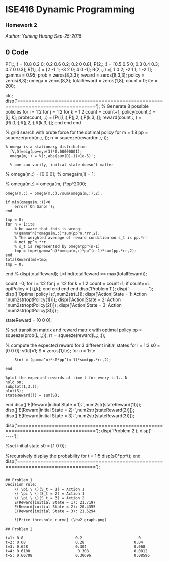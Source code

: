 # ISE416 Dynamic Programming
### Homework 2
_Author: Yuheng Huang_
_Sep-25-2016_

## 0 Code

P(1,:,:) = [0.8 0.2 0; 0.2 0.6 0.2; 0.2 0 0.8];
P(2,:,:) = [0.5 0.5 0; 0.3 0.4 0.3; 0.7 0 0.3];
R(1,:,:) = [2 -1 1; -3 2 0; 4 0 -1];
R(2,:,:) =[ 1 0 2; -2 1 1; 1 -2 1];
gamma = 0.95;
prob = zeros(8,3,3);
reward = zeros(8,3,3);
policy = zeros(8,3);
omega = zeros(8,3);
totalReward = zeros(1,8);
count = 0;
ite = 200;

clc;
disp('=================================================================================');
% Generate 8 possible policies
for i = 1:2
    for j = 1:2
        for k = 1:2
            count = count+1;
            policy(count,:) = [i,j,k];
            prob(count,:,:) = [P(i,1,:);P(j,2,:);P(k,3,:)];
            reward(count,:,:) = [R(i,1,:);R(j,2,:);R(k,3,:)];
        end
    end
end

% grid search with brute force for the optimal policy
for m = 1:8
    pp = squeeze(prob(m,:,:));
    rr = squeeze(reward(m,:,:));
    
    % omega is a stationary distribution
      [V,D]=eig(pp+eye(3)*0.00000001);
      omega(m,:) = V(:,abs(sum(D)-1)<1e-5)';

      % one can varify, initial state doesn't matter
%     omega(m,:) = [0 0 0];
%     omega(m,1) = 1;
    
%     omega(m,:) = omega(m,:)*pp^2000;
    
    omega(m,:) = omega(m,:)./sum(omega(m,:),2);
    
    if min(omega(m,:))<0
        error('Oh Sanp!');
    end
    
    tmp = 0;
    for n = 1:ite
        % be aware that this is wrong:
        %(gamma^n)*omega(m,:)*sum(pp^n.*rr,2);
        % The weighted average of reward condition on s_t is pp.*rr
        % not pp^n.*rr
        % s_t is represented by omega*pp^(n-1)
        tmp = tmp+(gamma^n)*omega(m,:)*pp^(n-1)*sum(pp.*rr,2);
    end
    totalReward(m)=tmp;
    tmp = 0;
end
% disp(totalReward);
L=find(totalReward == max(totalReward));

count =0;
for i = 1:2
    for j = 1:2
        for k = 1:2
            count = count+1;
            if count==L
                optPolicy = [i,j,k];
            end
        end
    end
end
disp('Problem 1');
disp('----------');
disp(['Optimal policy is:',num2str(L)]);
disp(['Action|State = 1: Action ',num2str(optPolicy(1))]);
disp(['Action|State = 2: Action ',num2str(optPolicy(2))]);
disp(['Action|State = 3: Action ',num2str(optPolicy(3))]);


stateReward = [0 0 0];

% set transition matrix and reward matrix with optimal policy
pp = squeeze(prob(L,:,:));
rr = squeeze(reward(L,:,:));

% compute the expected reward for 3 different initial states
for l = 1:3
    s0 = [0 0 0];
    s0(l)=1;
    S = zeros(1,ite);
    for n = 1:ite
        
        S(n) = (gamma^n)*s0*pp^(n-1)*sum(pp.*rr,2);
        
    end
    
    %plot the expected rewards at time t for every t:1...N
    hold on;
    subplot(1,3,l);
    plot(S);
    stateReward(l) = sum(S);
end
disp(['E(Reward|initial State = 1): ',num2str(stateReward(1))]);
disp(['E(Reward|initial State = 2): ',num2str(stateReward(2))]);
disp(['E(Reward|initial State = 3): ',num2str(stateReward(3))]);

disp('=================================================================================');
disp('Problem 2');
disp('----------');

%set initial state
s0 = [1 0 0];

%recursively display the probability
for t = 1:5
    disp(s0*pp^t);
end
disp('=================================================================================');
```

## Problem 1
Decision rule:
	\( \pi \ \)(S_t = 1) = Action 1
	\( \pi \ \)(S_t = 2) = Action 1
	\( \pi \ \)(S_t = 3) = Action 2
	E(Reward|initial State = 1): 21.7197
	E(Reward|initial State = 2): 20.4355
	E(Reward|initial State = 3): 21.5294
	
	![Price threshold curve] (\hw2_graph.png)
	
## Problem 2

t=1: 0.8                       0.2                         0
t=2: 0.68                      0.28                      0.04
t=3: 0.628                     0.304                     0.068
t=4: 0.6108                     0.308                    0.0812
t=5: 0.60708                   0.30696                   0.08596


 